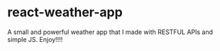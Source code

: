 # react-weather-app
A small and powerful weather app that I made with RESTFUL APIs and simple JS. Enjoy!!!!
